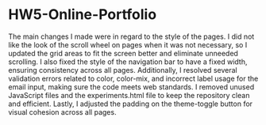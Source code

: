 # HW5-Online-Portfolio
The main changes I made were in regard to the style of the pages.
I did not like the look of the scroll wheel on pages when it was not necessary, so I updated the grid areas to fit the screen better and eliminate unneeded scrolling. 
I also fixed the style of the navigation bar to have a fixed width, ensuring consistency across all pages. 
Additionally, I resolved several validation errors related to color, color-mix, and incorrect label usage for the email input, making sure the code meets web standards. 
I removed unused JavaScript files and the experiments.html file to keep the repository clean and efficient. 
Lastly, I adjusted the padding on the theme-toggle button for visual cohesion across all pages.